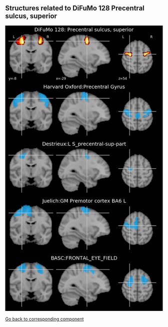 


## Structures related to DiFuMo 128 Precentral sulcus, superior

![83](83.jpg "Structures related to DiFuMo 128 Precentral sulcus, superior")

[Go back to corresponding component](https://parietal-inria.github.io/DiFuMo/128/html/83.html)